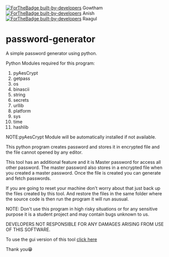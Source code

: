 [![ForTheBadge built-by-developers](http://ForTheBadge.com/images/badges/built-by-developers.svg)](https://GitHub.com/gowtham758550/) Gowtham
[![ForTheBadge built-by-developers](http://ForTheBadge.com/images/badges/built-by-developers.svg)](https://github.com/Anish-M-code/) Anish
[![ForTheBadge built-by-developers](http://ForTheBadge.com/images/badges/built-by-developers.svg)](https://github.com/Raagul26/) Raagul

# password-generator
A simple password generator using python.

Python Modules required for this program:
  1. pyAesCrypt 
  2. getpass
  3. os
  4. binascii   
  5. string
  6. secrets
  7. urllib
  8. platform
  9. sys
 10. time
 11. hashlib

NOTE:pyAesCrypt Module will be automatically installed if not available.

This python program creates password and stores it in encrypted file and the file cannot opened by any editor. 

This tool has an additional feature and it is Master password for access all other password. The master password also stores in a encrypted file when you created a master password. Once the file is created you can generate and fetch passwords.

If you are going to reset your machine don't worry about that just back up the files created by this tool. And restore the files in the same folder where the source code is then run the program it will run asusual. 

NOTE: Don't use this program in high risky situations or for any sensitive purpose it is a student project and may contain bugs unknown to us. 

DEVELOPERS NOT RESPONSIBLE FOR ANY DAMAGES ARISING FROM USE OF THIS SOFTWARE.

To use the gui version of this tool [click here](https://github.com/Raagul26/Password-manager-GUI)

Thank you😁
